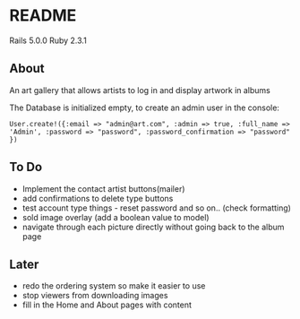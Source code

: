 # README

Rails 5.0.0
Ruby 2.3.1


## About

An art gallery that allows artists to log in and display artwork in albums

The Database is initialized empty, to create an admin user in the console:

`User.create!({:email => "admin@art.com", :admin => true, :full_name => 'Admin', :password => "password", :password_confirmation => "password" })`


## To Do

- Implement the contact artist buttons(mailer)
- add confirmations to delete type buttons
- test account type things - reset password and so on.. (check formatting)
- sold image overlay (add a boolean value to model)
- navigate through each picture directly without going back to the album page


## Later

- redo the ordering system so make it easier to use
- stop viewers from downloading images
- fill in the Home and About pages with content

